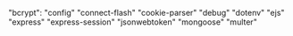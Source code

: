 "bcrypt":
"config"
"connect-flash"
"cookie-parser"
"debug"
"dotenv"
"ejs"
"express"
"express-session"
"jsonwebtoken"
"mongoose"
"multer"
